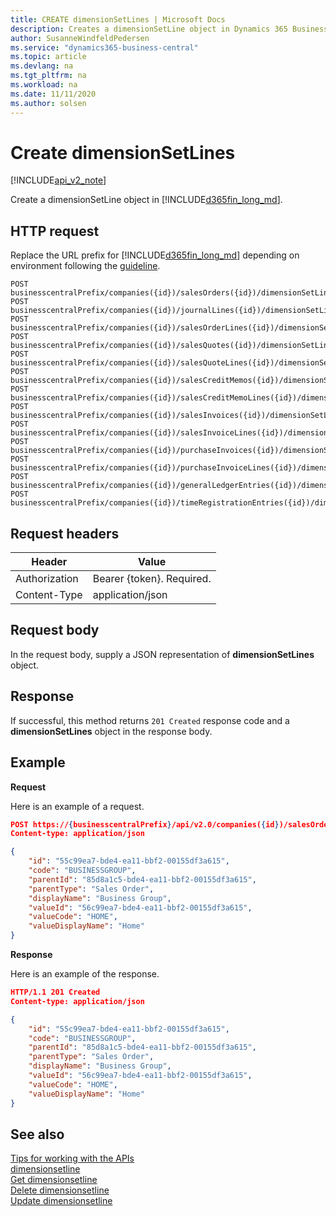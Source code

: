 ```yaml
---
title: CREATE dimensionSetLines | Microsoft Docs
description: Creates a dimensionSetLine object in Dynamics 365 Business Central.
author: SusanneWindfeldPedersen
ms.service: "dynamics365-business-central"
ms.topic: article
ms.devlang: na
ms.tgt_pltfrm: na
ms.workload: na
ms.date: 11/11/2020
ms.author: solsen
---
```


# Create dimensionSetLines

[!INCLUDE[api_v2_note](../../includes/api_v2_note.md)]

Create a dimensionSetLine object in [!INCLUDE[d365fin_long_md](../../includes/d365fin_long_md.md)].

## HTTP request
Replace the URL prefix for [!INCLUDE[d365fin_long_md](../../includes/d365fin_long_md.md)] depending on environment following the [guideline](../../v2.0/endpoints-apis-for-dynamics.md).

```
POST businesscentralPrefix/companies({id})/salesOrders({id})/dimensionSetLines({id})
POST businesscentralPrefix/companies({id})/journalLines({id})/dimensionSetLines({id})
POST businesscentralPrefix/companies({id})/salesOrderLines({id})/dimensionSetLines({id})
POST businesscentralPrefix/companies({id})/salesQuotes({id})/dimensionSetLines({id})
POST businesscentralPrefix/companies({id})/salesQuoteLines({id})/dimensionSetLines({id})
POST businesscentralPrefix/companies({id})/salesCreditMemos({id})/dimensionSetLines({id})
POST businesscentralPrefix/companies({id})/salesCreditMemoLines({id})/dimensionSetLines({id})
POST businesscentralPrefix/companies({id})/salesInvoices({id})/dimensionSetLines({id})
POST businesscentralPrefix/companies({id})/salesInvoiceLines({id})/dimensionSetLines({id})
POST businesscentralPrefix/companies({id})/purchaseInvoices({id})/dimensionSetLines({id})
POST businesscentralPrefix/companies({id})/purchaseInvoiceLines({id})/dimensionSetLines({id})
POST businesscentralPrefix/companies({id})/generalLedgerEntries({id})/dimensionSetLines({id})
POST businesscentralPrefix/companies({id})/timeRegistrationEntries({id})/dimensionSetLines({id})
```


## Request headers

|Header         |Value                    |
|---------------|-------------------------|
|Authorization  |Bearer {token}. Required.|
|Content-Type   |application/json         |

## Request body
In the request body, supply a JSON representation of **dimensionSetLines** object.

## Response
If successful, this method returns ```201 Created``` response code and a **dimensionSetLines** object in the response body.

## Example

**Request**

Here is an example of a request.

```json
POST https://{businesscentralPrefix}/api/v2.0/companies({id})/salesOrders({id})/dimensionSetLines({id})
Content-type: application/json

{
    "id": "55c99ea7-bde4-ea11-bbf2-00155df3a615",
    "code": "BUSINESSGROUP",
    "parentId": "85d8a1c5-bde4-ea11-bbf2-00155df3a615",
    "parentType": "Sales Order",
    "displayName": "Business Group",
    "valueId": "56c99ea7-bde4-ea11-bbf2-00155df3a615",
    "valueCode": "HOME",
    "valueDisplayName": "Home"
}
```

**Response**

Here is an example of the response. 


```json
HTTP/1.1 201 Created
Content-type: application/json

{
    "id": "55c99ea7-bde4-ea11-bbf2-00155df3a615",
    "code": "BUSINESSGROUP",
    "parentId": "85d8a1c5-bde4-ea11-bbf2-00155df3a615",
    "parentType": "Sales Order",
    "displayName": "Business Group",
    "valueId": "56c99ea7-bde4-ea11-bbf2-00155df3a615",
    "valueCode": "HOME",
    "valueDisplayName": "Home"
}
```


## See also
[Tips for working with the APIs](/dynamics365/business-central/dev-itpro/developer/devenv-connect-apps-tips)    
[dimensionsetline](../resources/dynamics_dimensionsetline.md)    
[Get dimensionsetline](dynamics_dimensionsetline_Get.md)    
[Delete dimensionsetline](dynamics_dimensionsetline_Delete.md)    
[Update dimensionsetline](dynamics_dimensionsetline_Update.md)    
